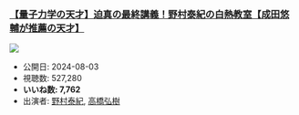### [【量子力学の天才】迫真の最終講義！野村泰紀の白熱教室【成田悠輔が推薦の天才】](https://www.youtube.com/watch?v=VWo6k3TiDRs)
[![](https://img.youtube.com/vi/VWo6k3TiDRs/sddefault.jpg)](https://www.youtube.com/watch?v=VWo6k3TiDRs)
-   公開日: 2024-08-03
-   視聴数: 527,280
-   **いいね数: 7,762**
-   出演者: [野村泰紀](/rehacq_fan/people/野村泰紀 "wikilink"), [高橋弘樹](/rehacq_fan/people/高橋弘樹 "wikilink")
